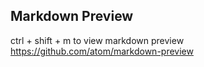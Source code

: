 ## Markdown Preview
ctrl + shift + m to view markdown preview
https://github.com/atom/markdown-preview
